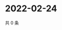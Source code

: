 # 2022-02-24

共 0 条

<!-- BEGIN WEIBO -->
<!-- 最后更新时间 Thu Feb 24 2022 22:09:38 GMT+0800 (China Standard Time) -->

<!-- END WEIBO -->
